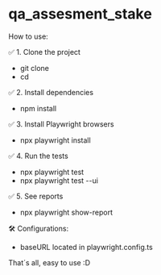 # qa_assesment_stake

How to use:

✅ 1. Clone the project
- git clone <repository-url>
- cd <project-folder>

✅ 2. Install dependencies
- npm install

✅ 3. Install Playwright browsers
- npx playwright install

✅ 4. Run the tests
- npx playwright test
- npx playwright test --ui

✅ 5. See reports
- npx playwright show-report

🛠️ Configurations:
- baseURL located in playwright.config.ts

That´s all, easy to use :D
